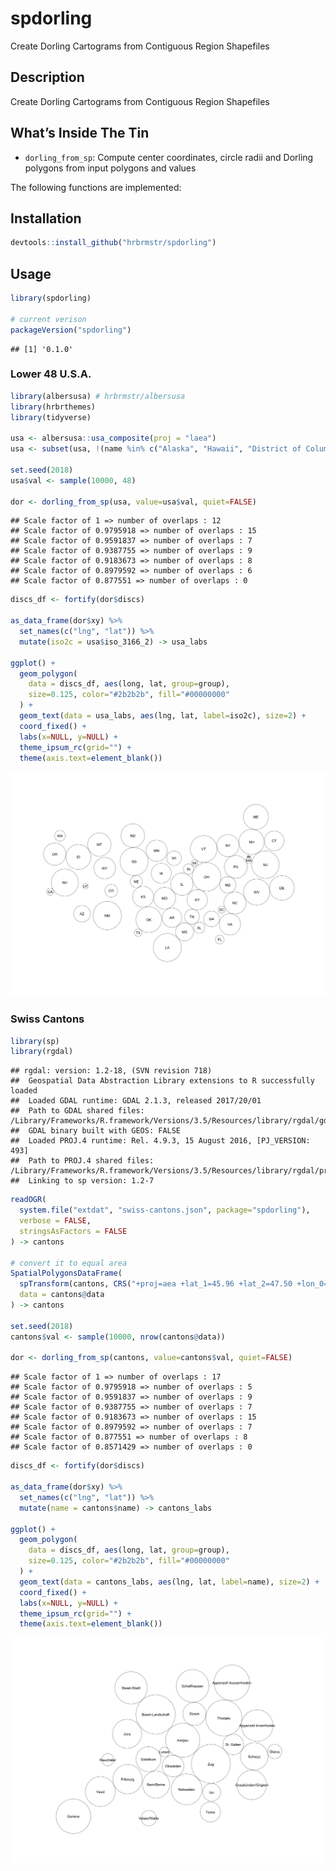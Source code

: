 
# spdorling

Create Dorling Cartograms from Contiguous Region Shapefiles

## Description

Create Dorling Cartograms from Contiguous Region Shapefiles

## What’s Inside The Tin

  - `dorling_from_sp`: Compute center coordinates, circle radii and
    Dorling polygons from input polygons and values

The following functions are implemented:

## Installation

``` r
devtools::install_github("hrbrmstr/spdorling")
```

## Usage

``` r
library(spdorling)

# current verison
packageVersion("spdorling")
```

    ## [1] '0.1.0'

### Lower 48 U.S.A.

``` r
library(albersusa) # hrbrmstr/albersusa
library(hrbrthemes)
library(tidyverse)

usa <- albersusa::usa_composite(proj = "laea")
usa <- subset(usa, !(name %in% c("Alaska", "Hawaii", "District of Columbia")))

set.seed(2018)
usa$val <- sample(10000, 48)

dor <- dorling_from_sp(usa, value=usa$val, quiet=FALSE)
```

    ## Scale factor of 1 => number of overlaps : 12 
    ## Scale factor of 0.9795918 => number of overlaps : 15 
    ## Scale factor of 0.9591837 => number of overlaps : 7 
    ## Scale factor of 0.9387755 => number of overlaps : 9 
    ## Scale factor of 0.9183673 => number of overlaps : 8 
    ## Scale factor of 0.8979592 => number of overlaps : 6 
    ## Scale factor of 0.877551 => number of overlaps : 0

``` r
discs_df <- fortify(dor$discs)

as_data_frame(dor$xy) %>% 
  set_names(c("lng", "lat")) %>% 
  mutate(iso2c = usa$iso_3166_2) -> usa_labs

ggplot() +
  geom_polygon(
    data = discs_df, aes(long, lat, group=group), 
    size=0.125, color="#2b2b2b", fill="#00000000"
  ) +
  geom_text(data = usa_labs, aes(lng, lat, label=iso2c), size=2) +
  coord_fixed() +
  labs(x=NULL, y=NULL) +
  theme_ipsum_rc(grid="") +
  theme(axis.text=element_blank())
```

<img src="README_files/figure-gfm/unnamed-chunk-4-1.png" width="672" />

### Swiss Cantons

``` r
library(sp)
library(rgdal)
```

    ## rgdal: version: 1.2-18, (SVN revision 718)
    ##  Geospatial Data Abstraction Library extensions to R successfully loaded
    ##  Loaded GDAL runtime: GDAL 2.1.3, released 2017/20/01
    ##  Path to GDAL shared files: /Library/Frameworks/R.framework/Versions/3.5/Resources/library/rgdal/gdal
    ##  GDAL binary built with GEOS: FALSE 
    ##  Loaded PROJ.4 runtime: Rel. 4.9.3, 15 August 2016, [PJ_VERSION: 493]
    ##  Path to PROJ.4 shared files: /Library/Frameworks/R.framework/Versions/3.5/Resources/library/rgdal/proj
    ##  Linking to sp version: 1.2-7

``` r
readOGR(
  system.file("extdat", "swiss-cantons.json", package="spdorling"),
  verbose = FALSE,
  stringsAsFactors = FALSE
) -> cantons

# convert it to equal area
SpatialPolygonsDataFrame(
  spTransform(cantons, CRS("+proj=aea +lat_1=45.96 +lat_2=47.50 +lon_0=8.34")),
  data = cantons@data
) -> cantons

set.seed(2018)
cantons$val <- sample(10000, nrow(cantons@data))

dor <- dorling_from_sp(cantons, value=cantons$val, quiet=FALSE)
```

    ## Scale factor of 1 => number of overlaps : 17 
    ## Scale factor of 0.9795918 => number of overlaps : 5 
    ## Scale factor of 0.9591837 => number of overlaps : 9 
    ## Scale factor of 0.9387755 => number of overlaps : 7 
    ## Scale factor of 0.9183673 => number of overlaps : 15 
    ## Scale factor of 0.8979592 => number of overlaps : 7 
    ## Scale factor of 0.877551 => number of overlaps : 8 
    ## Scale factor of 0.8571429 => number of overlaps : 0

``` r
discs_df <- fortify(dor$discs)

as_data_frame(dor$xy) %>% 
  set_names(c("lng", "lat")) %>% 
  mutate(name = cantons$name) -> cantons_labs

ggplot() +
  geom_polygon(
    data = discs_df, aes(long, lat, group=group), 
    size=0.125, color="#2b2b2b", fill="#00000000"
  ) +
  geom_text(data = cantons_labs, aes(lng, lat, label=name), size=2) +
  coord_fixed() +
  labs(x=NULL, y=NULL) +
  theme_ipsum_rc(grid="") +
  theme(axis.text=element_blank())
```

<img src="README_files/figure-gfm/unnamed-chunk-5-1.png" width="672" />
